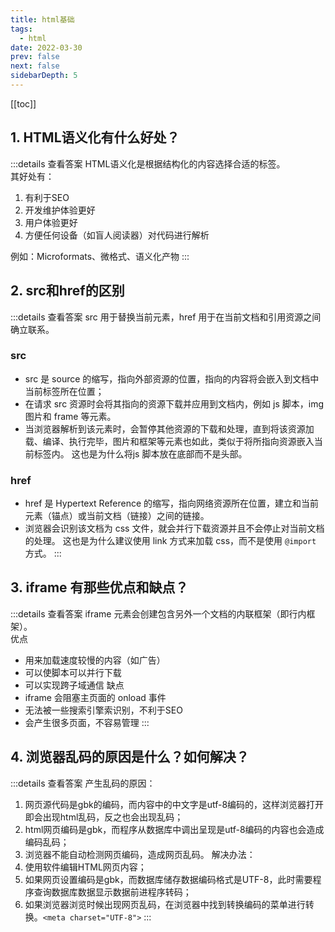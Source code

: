 ```yaml
---
title: html基础
tags: 
  - html
date: 2022-03-30
prev: false
next: false
sidebarDepth: 5
---
```

[[toc]]

## 1. HTML语义化有什么好处？

:::details 查看答案
HTML语义化是根据结构化的内容选择合适的标签。  
其好处有：
1. 有利于SEO
2. 开发维护体验更好
3. 用户体验更好
4. 方便任何设备（如盲人阅读器）对代码进行解析

例如：Microformats、微格式、语义化产物
:::

## 2. src和href的区别

:::details 查看答案
src 用于替换当前元素，href 用于在当前文档和引用资源之间确立联系。
### src
- src 是 source 的缩写，指向外部资源的位置，指向的内容将会嵌入到文档中当前标签所在位置；
- 在请求 src 资源时会将其指向的资源下载并应用到文档内，例如 js 脚本，img 图片和 frame 等元素。
- 当浏览器解析到该元素时，会暂停其他资源的下载和处理，直到将该资源加载、编译、执行完毕，图片和框架等元素也如此，类似于将所指向资源嵌入当前标签内。
这也是为什么将js 脚本放在底部而不是头部。
### href
- href 是 Hypertext Reference 的缩写，指向网络资源所在位置，建立和当前元素（锚点）或当前文档（链接）之间的链接。
- 浏览器会识别该文档为 css 文件，就会并行下载资源并且不会停止对当前文档的处理。 这也是为什么建议使用 link 方式来加载 css，而不是使用 `@import` 方式。
:::

## 3. iframe 有那些优点和缺点？

:::details 查看答案
iframe 元素会创建包含另外一个文档的内联框架（即行内框架）。  
优点
- 用来加载速度较慢的内容（如广告）
- 可以使脚本可以并行下载
- 可以实现跨子域通信
缺点
- iframe 会阻塞主页面的 onload 事件
- 无法被一些搜索引擎索识别，不利于SEO
- 会产生很多页面，不容易管理
:::

## 4. 浏览器乱码的原因是什么？如何解决？

:::details 查看答案
产生乱码的原因：
1. 网页源代码是gbk的编码，而内容中的中文字是utf-8编码的，这样浏览器打开即会出现html乱码，反之也会出现乱码；
2. html网页编码是gbk，而程序从数据库中调出呈现是utf-8编码的内容也会造成编码乱码；
3. 浏览器不能自动检测网页编码，造成网页乱码。
解决办法：
1. 使用软件编辑HTML网页内容；
2. 如果网页设置编码是gbk，而数据库储存数据编码格式是UTF-8，此时需要程序查询数据库数据显示数据前进程序转码；
3. 如果浏览器浏览时候出现网页乱码，在浏览器中找到转换编码的菜单进行转换。`<meta charset="UTF-8">`
:::